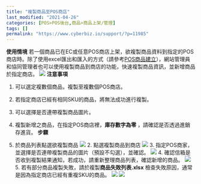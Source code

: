```yaml
---
title: "複製商品至POS商店"
last_modified: "2021-04-26"
categories: [POS>POS後台,商品>商品上架/管理]
tags: []
permalink: "https://www.cyberbiz.io/support/?p=11985"
---
```


**使用情境**
若一個商品已在EC或任意POS商店上架，欲複製商品資料到指定的POS商店時。除了使用excel匯出和匯入的方式（請參考[POS商品建立](https://www.cyberbiz.io/support/?p=5138)），網站管理員和協同管理者也可以使用複製商品到商店的功能，快速複製商品資訊，並新增商品於指定商店。
![](https://www.cyberbiz.io/support/wp-content/uploads/2021/04/image-1024x411.png) **注意事項**

1. 可以選定複數個商品，複製至複數個POS商店。
2. 若指定商店已經有相同SKU的商品，將無法成功進行複製。
3. 可以選擇是否連帶複製商品圖片。
4. 複製新增之商品，在指定POS商店裡，**庫存數字為零** ，請確認是否透過進銷存進貨。
**步驟**

1. 於商品列表點選欲複製商品
![](https://www.cyberbiz.io/support/wp-content/uploads/2021/04/image-1-1024x411.png) 2\. 點選複製商品到商店
![](https://www.cyberbiz.io/support/wp-content/uploads/2021/04/image-2-1024x419.png) 3\.
指定POS商家，並選擇是否連帶複製商品的圖片（預設不勾選），並確認。 ![](https://www.cyberbiz.io/support/wp-content/uploads/2021/04/image-3.png) 4\. 確認信箱是否收到複製結果通知，若成功，請重新整理商品列表，確認新增的商品。
![](https://www.cyberbiz.io/support/wp-content/uploads/2021/04/image-4.png)
5\. 若有部分商品複製失敗，請於複製**商品失敗列表.xlsx** 檢查失敗原因，通常是因為指定商店已經有重複SKU的商品。
![](https://www.cyberbiz.io/support/wp-content/uploads/2021/04/image-5.png)
![](https://www.cyberbiz.io/support/wp-content/uploads/2021/04/image-6.png)

